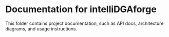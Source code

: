 # Documentation for intelliDGAforge

This folder contains project documentation, such as API docs, architecture diagrams, and usage instructions.

